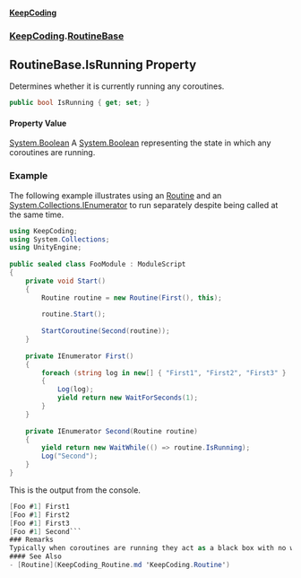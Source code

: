 #### [KeepCoding](index.md 'index')
### [KeepCoding](KeepCoding.md 'KeepCoding').[RoutineBase](KeepCoding_RoutineBase.md 'KeepCoding.RoutineBase')
## RoutineBase.IsRunning Property
Determines whether it is currently running any coroutines.  
```csharp
public bool IsRunning { get; set; }
```
#### Property Value
[System.Boolean](https://docs.microsoft.com/en-us/dotnet/api/System.Boolean 'System.Boolean')
A [System.Boolean](https://docs.microsoft.com/en-us/dotnet/api/System.Boolean 'System.Boolean') representing the state in which any coroutines are running.  
### Example
The following example illustrates using an [Routine](KeepCoding_Routine.md 'KeepCoding.Routine') and an [System.Collections.IEnumerator](https://docs.microsoft.com/en-us/dotnet/api/System.Collections.IEnumerator 'System.Collections.IEnumerator') to run separately despite being called at the same time.  
```csharp
using KeepCoding;  
using System.Collections;  
using UnityEngine;  
  
public sealed class FooModule : ModuleScript  
{  
    private void Start()  
    {  
        Routine routine = new Routine(First(), this);  
          
        routine.Start();  
          
        StartCoroutine(Second(routine));  
    }  
      
    private IEnumerator First()  
    {  
        foreach (string log in new[] { "First1", "First2", "First3" }  
        {  
            Log(log);  
            yield return new WaitForSeconds(1);  
        }  
    }  
      
    private IEnumerator Second(Routine routine)  
    {  
        yield return new WaitWhile(() => routine.IsRunning);  
        Log("Second");  
    }  
}  
```
  
This is the output from the console.  
```csharp
[Foo #1] First1  
[Foo #1] First2  
[Foo #1] First3  
[Foo #1] Second```
### Remarks
Typically when coroutines are running they act as a black box with no way to access whether they have finished or not. This property allows you to determine if the containing variable is handling any coroutines. Multiple coroutines running at the same time will still return [true](https://docs.microsoft.com/en-us/dotnet/csharp/language-reference/builtin-types/bool 'https://docs.microsoft.com/en-us/dotnet/csharp/language-reference/builtin-types/bool'), and there is no way to determine the amount of coroutines running at once.
#### See Also
- [Routine](KeepCoding_Routine.md 'KeepCoding.Routine')
